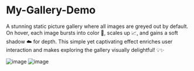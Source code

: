 # My-Gallery-Demo
A stunning static picture gallery where all images are greyed out by default. On hover, each image bursts into color 🌈, scales up 📈, and gains a soft shadow ☁️ for depth. This simple yet captivating effect enriches user interaction and makes exploring the gallery visually delightful! 💡✨


![image](https://github.com/user-attachments/assets/8de108b4-9416-4adb-a2be-353e22023474)
![image](https://github.com/user-attachments/assets/16c71971-cb13-453a-ab43-683122e87a70)
